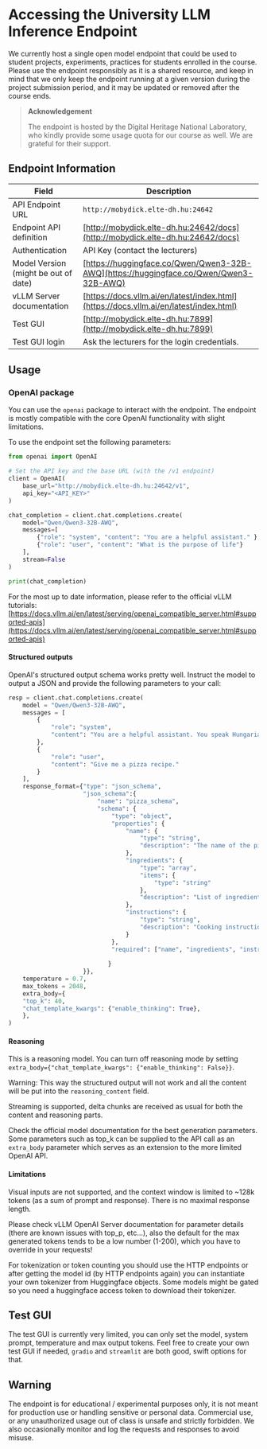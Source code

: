 # Accessing the University LLM Inference Endpoint

We currently host a single open model endpoint that could be used to student projects, experiments, practices for students enrolled in the course. Please use the endpoint responsibly as it is a shared resource, and keep in mind that we only keep the endpoint running at a given version during the project submission period, and it may be updated or removed after the course ends.

> **Acknowledgement**
> 
> The endpoint is hosted by the Digital Heritage National Laboratory, who kindly provide some usage quota for our course as well. We are grateful for their support.

## Endpoint Information

| **Field**       | **Description**                                      |
|-----------------|------------------------------------------------------|
| API Endpoint URL    | `http://mobydick.elte-dh.hu:24642`        |
| Endpoint API definition   | [http://mobydick.elte-dh.hu:24642/docs](http://mobydick.elte-dh.hu:24642/docs)       |
| Authentication  | API Key (contact the lecturers)              |
| Model Version (might be out of date)   | [https://huggingface.co/Qwen/Qwen3-32B-AWQ](https://huggingface.co/Qwen/Qwen3-32B-AWQ)                                    |
| vLLM Server documentation   | [https://docs.vllm.ai/en/latest/index.html](https://docs.vllm.ai/en/latest/index.html) |
| Test GUI    | [http://mobydick.elte-dh.hu:7899](http://mobydick.elte-dh.hu:7899)      |
| Test GUI login  | Ask the lecturers for the login credentials. |

## Usage

### OpenAI package

You can use the `openai` package to interact with the endpoint.
The endpoint is mostly compatible with the core OpenAI functionality with slight limitations.

To use the endpoint set the following parameters:

```python
from openai import OpenAI

# Set the API key and the base URL (with the /v1 endpoint)
client = OpenAI(
    base_url="http://mobydick.elte-dh.hu:24642/v1",
    api_key="<API_KEY>"
)

chat_completion = client.chat.completions.create(
    model="Qwen/Qwen3-32B-AWQ",
    messages=[
        {"role": "system", "content": "You are a helpful assistant." },
        {"role": "user", "content": "What is the purpose of life"}
    ],
    stream=False
)

print(chat_completion)
```

For the most up to date information, please refer to the official vLLM tutorials: [https://docs.vllm.ai/en/latest/serving/openai_compatible_server.html#supported-apis](https://docs.vllm.ai/en/latest/serving/openai_compatible_server.html#supported-apis)

#### Structured outputs

OpenAI's structured output schema works pretty well. Instruct the model to output a JSON and provide the following parameters to your call:

```python
resp = client.chat.completions.create(
    model = "Qwen/Qwen3-32B-AWQ",
    messages = [
        {
            "role": "system",
            "content": "You are a helpful assistant. You speak Hungarian."
        },
        {
            "role": "user",
            "content": "Give me a pizza recipe."
        }
    ],
    response_format={"type": "json_schema",
                     "json_schema":{
                         "name": "pizza_schema",
                         "schema": {
                             "type": "object",
                             "properties": {
                                 "name": {
                                     "type": "string",
                                     "description": "The name of the pizza"
                                 },
                                 "ingredients": {
                                     "type": "array",
                                     "items": {
                                         "type": "string"
                                     },
                                     "description": "List of ingredients"
                                 },
                                 "instructions": {
                                     "type": "string",
                                     "description": "Cooking instructions"
                                 }
                             },
                             "required": ["name", "ingredients", "instructions"]
                        
                            }
                     }},
    temperature = 0.7,
    max_tokens = 2048,
    extra_body={
    "top_k": 40,
    "chat_template_kwargs": {"enable_thinking": True},
    },
)
```



#### Reasoning

This is a reasoning model. You can turn off reasoning mode by setting `extra_body={"chat_template_kwargs": {"enable_thinking": False}}`.

Warning: This way the structured output will not work and all the content will be put into the `reasoning_content` field.

Streaming is supported, delta chunks are received as usual for both the content and reasoning parts.

Check the official model documentation for the best generation parameters. Some parameters such as top_k can be supplied to the API call as an `extra_body` parameter which serves as an extension to the more limited OpenAI API.

#### Limitations

Visual inputs are not supported, and the context window is limited to ~128k tokens (as a sum of prompt and response). There is no maximal response length. 

Please check vLLM OpenAI Server documentation for parameter details (there are known issues with top_p, etc...), also the default for the max generated tokens tends to be a low number (1-200), which you have to override in your requests!

For tokenization or token counting you should use the HTTP endpoints or after getting the model id (by HTTP endpoints again) you can instantiate your own tokenizer from Huggingface objects. Some models might be gated so you need a huggingface access token to download their tokenizer.


## Test GUI

The test GUI is currently very limited, you can only set the model, system prompt, temperature and max output tokens. Feel free to create your own test GUI if needed, `gradio` and `streamlit` are both good, swift options for that.

## Warning

The endpoint is for educational / experimental purposes only, it is not meant for production use or handling sensitive or personal data. Commercial use, or any unauthorized usage out of class is unsafe and strictly forbidden.
We also occasionally monitor and log the requests and responses to avoid misuse.
